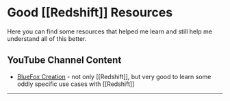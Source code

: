 # Good [[Redshift]] Resources
Here you can find some resources that helped me learn and still help me understand all of this better.

## YouTube Channel Content
- [BlueFox Creation](https://www.youtube.com/c/BLUEFOXCreations) - not only [[Redshift]], but very good to learn some oddly specific use cases with [[Redshift]]

---

<script src="https://giscus.app/client.js"
        data-repo="git-submariner/oddlyspecific"
        data-repo-id="R_kgDOHY5lmg"
        data-category="General"
        data-category-id="DIC_kwDOHY5lms4CPUCw"
        data-mapping="url"
        data-reactions-enabled="1"
        data-emit-metadata="0"
        data-input-position="bottom"
        data-theme="dark"
        data-lang="en"
        crossorigin="anonymous"
        async>
</script>